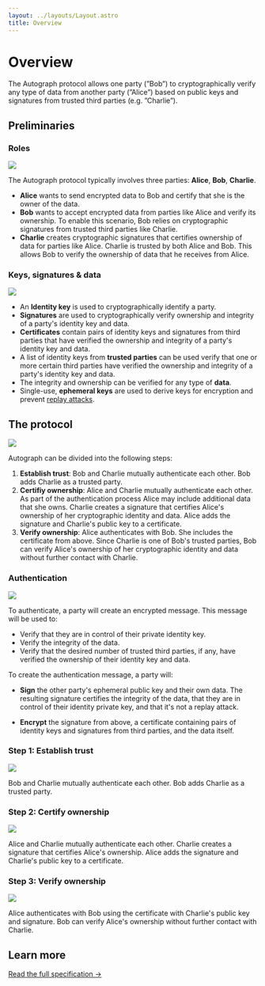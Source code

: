 ```yaml
---
layout: ../layouts/Layout.astro
title: Overview
---
```


# Overview

The Autograph protocol allows one party (”Bob”) to cryptographically verify any
type of data from another party (”Alice”) based on public keys and signatures
from trusted third parties (e.g. ”Charlie”).

## Preliminaries

### Roles

![](/images/parties.png)

The Autograph protocol typically involves three parties: **Alice**, **Bob**,
**Charlie**.

- **Alice** wants to send encrypted data to Bob and certify that she is the
  owner of the data.
- **Bob** wants to accept encrypted data from parties like Alice and verify its
  ownership. To enable this scenario, Bob relies on cryptographic signatures
  from trusted third parties like Charlie.
- **Charlie** creates cryptographic signatures that certifies ownership of data
  for parties like Alice. Charlie is trusted by both Alice and Bob. This allows
  Bob to verify the ownership of data that he receives from Alice.

### Keys, signatures & data

![](/images/keys-signatures-data.png)

- An **Identity key** is used to cryptographically identify a party.
- **Signatures** are used to cryptographically verify ownership and integrity of
  a party's identity key and data.
- **Certificates** contain pairs of identity keys and signatures from third
  parties that have verified the ownership and integrity of a party's identity
  key and data.
- A list of identity keys from **trusted parties** can be used verify that one
  or more certain third parties have verified the ownership and integrity of a
  party's identity key and data.
- The integrity and ownership can be verified for any type of **data**.
- Single-use, **ephemeral keys** are used to derive keys for encryption and
  prevent [replay attacks](https://en.wikipedia.org/wiki/Replay_attack).

## The protocol

![](/images/flow.png)

Autograph can be divided into the following steps:

1. **Establish trust**: Bob and Charlie mutually authenticate each other. Bob
   adds Charlie as a trusted party.
2. **Certifiy ownership**: Alice and Charlie mutually authenticate each other.
   As part of the authentication process Alice may include additional data that
   she owns. Charlie creates a signature that certifies Alice's ownership of her
   cryptographic identity and data. Alice adds the signature and Charlie's
   public key to a certificate.
3. **Verify ownership**: Alice authenticates with Bob. She includes the
   certificate from above. Since Charlie is one of Bob's trusted parties, Bob
   can verify Alice's ownership of her cryptographic identity and data without
   further contact with Charlie.

### Authentication

![](/images/auth.png)

To authenticate, a party will create an encrypted message. This message will be
used to:

- Verify that they are in control of their private identity key.
- Verify the integrity of the data.
- Verify that the desired number of trusted third parties, if any, have verified
  the ownership of their identity key and data.

To create the authentication message, a party will:

- **Sign** the other party's ephemeral public key and their own data. The
  resulting signature certifies the integrity of the data, that they are in
  control of their identity private key, and that it's not a replay attack.

- **Encrypt** the signature from above, a certificate containing pairs of
  identity keys and signatures from third parties, and the data itself.

### Step 1: Establish trust

![](/images/trust.png)

Bob and Charlie mutually authenticate each other. Bob adds Charlie as a trusted
party.

### Step 2: Certify ownership

![](/images/certify.png)

Alice and Charlie mutually authenticate each other. Charlie creates a signature
that certifies Alice's ownership. Alice adds the signature and Charlie's public
key to a certificate.

### Step 3: Verify ownership

![](/images/verify.png)

Alice authenticates with Bob using the certificate with Charlie's public key and
signature. Bob can verify Alice's ownership without further contact with
Charlie.

## Learn more

[Read the full specification &rarr;](/docs/specification)
